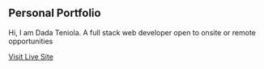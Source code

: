 ## Personal Portfolio

Hi, I am Dada Teniola. A full stack web developer open to onsite or remote opportunities

[Visit Live Site](https://dadateniola.me/)
